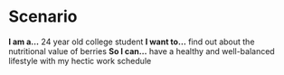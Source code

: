 # Scenario

**I am a…** 24 year old college student
**I want to…** find out about the nutritional value of berries
**So I can…** have a healthy and well-balanced lifestyle with my hectic work schedule